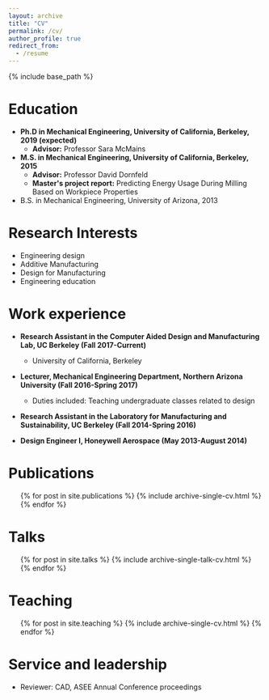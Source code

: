 ```yaml
---
layout: archive
title: "CV"
permalink: /cv/
author_profile: true
redirect_from:
  - /resume
---
```


{% include base_path %}

Education
======
* <b>Ph.D in Mechanical Engineering, University of California, Berkeley, 2019 (expected)</b>
  * <b>Advisor:</b> Professor Sara McMains
* <b>M.S. in Mechanical Engineering, University of California, Berkeley, 2015</b>
  * <b>Advisor:</b> Professor David Dornfeld
  * <b>Master's project report:</b> Predicting Energy Usage During Milling Based on Workpiece Properties</b>
* B.S. in Mechanical Engineering, University of Arizona, 2013
  
Research Interests
======
* Engineering design
* Additive Manufacturing
* Design for Manufacturing
* Engineering education
  
Work experience
======
* <b>Research Assistant in the Computer Aided Design and Manufacturing Lab, UC Berkeley (Fall 2017-Current)</b>
  * University of California, Berkeley
  
* <b>Lecturer, Mechanical Engineering Department, Northern Arizona University (Fall 2016-Spring 2017)</b>
  * Duties included: Teaching undergraduate classes related to design

* <b>Research Assistant in the Laboratory for Manufacturing and Sustainability, UC Berkeley (Fall 2014-Spring 2016)</b>

* <b>Design Engineer I, Honeywell Aerospace (May 2013-August 2014)</b>


Publications
======
  <ul>{% for post in site.publications %}
    {% include archive-single-cv.html %}
  {% endfor %}</ul>
  
Talks
======
  <ul>{% for post in site.talks %}
    {% include archive-single-talk-cv.html %}
  {% endfor %}</ul>
  
Teaching
======
  <ul>{% for post in site.teaching %}
    {% include archive-single-cv.html %}
  {% endfor %}</ul>
  
Service and leadership
======
* Reviewer: CAD, ASEE Annual Conference proceedings
